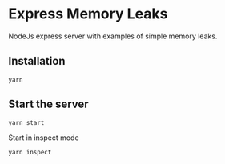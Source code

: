 # Express Memory Leaks

NodeJs express server with examples of simple memory leaks.

## Installation

```
yarn
```

## Start the server

```
yarn start
```

Start in inspect mode

```
yarn inspect
```
